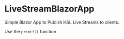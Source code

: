 # LiveStreamBlazorApp
Simple Blazor App to Publish HSL Live Streams to clients.


Use the `printf()` function.
